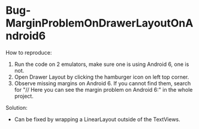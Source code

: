 # Bug-MarginProblemOnDrawerLayoutOnAndroid6

How to reproduce:
1. Run the code on 2 emulators, make sure one is using Android 6, one is not.
2. Open Drawer Layout by clicking the hamburger icon on left top corner.
3. Observe missing margins on Android 6. If you cannot find them, search for "// Here you can see the margin problem on Android 6:" in the whole project.

Solution:
- Can be fixed by wrapping a LinearLayout outside of the TextViews.
